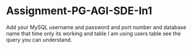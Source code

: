 # Assignment-PG-AGI-SDE-In1


Add your MySQL username and password and port number and database name that time only its working and table I am using users table see the query you can understand.
